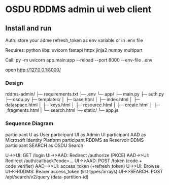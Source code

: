 # OSDU RDDMS admin ui web client


## Install and run

Auth: 
store your adme refresh_token as env variable or in .env file

Requires: 
python libs: uvicorn fastapi httpx jinja2 numpy multipart

Call:
py -m uvicorn app.main:app --reload --port 8000 --env-file .\.env

open http://127.0.0.1:8000/


### Design 

rddms-admin/
├─ requirements.txt
├─ .env
└─ app/
   ├─ main.py
   ├─ auth.py
   ├─ osdu.py
   ├─ templates/
   │  ├─ base.html
   │  ├─ index.html
   │  ├─ dataspace.html
   │  ├─ keys.html
   │  ├─ resource.html
   │  ├─ create.html
   │  ├─ _fragments.html
   |  └─ search.html
   └─ static/
      └─ app.js

### Sequence Diagram

  participant U as User
  participant UI as Admin UI
  participant AAD as Microsoft Identity Platform
  participant RDDMS as Reservoir DDMS
  participant SEARCH as OSDU Search

  U->>UI: GET /login
  UI->>AAD: Redirect /authorize (PKCE)
  AAD->>UI: Redirect /auth/callback?code=...
  UI->>AAD: POST /token (code + code_verifier)
  AAD-->>UI: access_token (+refresh_token)
  U->>UI: Browse
  UI->>RDDMS: Bearer access_token (list types/arrays)
  UI->>SEARCH: POST /api/search/v2/query (data-partition-id)